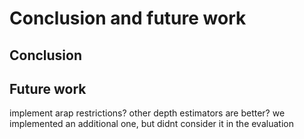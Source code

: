 # Conclusion and future work

## Conclusion

## Future work

implement arap restrictions?
other depth estimators are better? we implemented an additional one, but didnt consider it in the evaluation
